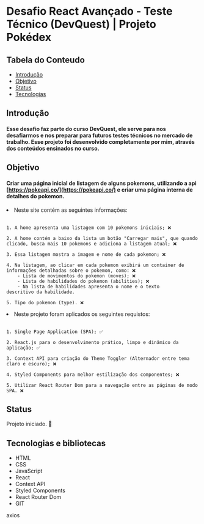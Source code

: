 # Desafio React Avançado - Teste Técnico (DevQuest) | Projeto Pokédex

## Tabela do Conteudo

<ul>
<li><a href="#introdução">Introdução</a></li>
<li><a href="#objetivo">Objetivo</a></li>
<li><a href="#status">Status</a></li>
<!-- <li><a href="#curiosidade">Curiosidade</a></li> -->
<li><a href="#tecnologias">Tecnologias</a></li>
</ul>

## Introdução

#### Esse desafio faz parte do curso DevQuest, ele serve para nos desafiarmos e nos preparar para futuros testes técnicos no mercado de trabalho. Esse projeto foi desenvolvido completamente por mim, através dos conteúdos ensinados no curso.

## Objetivo

#### Criar uma página inicial de listagem de alguns pokemons, utilizando a api [https://pokeapi.co/](https://pokeapi.co/) e criar uma página interna de detalhes do pokemon.

<li>Neste site contém as seguintes informações:<br><br>

    1. A home apresenta uma listagem com 10 pokemons iniciais; ❌

    2. A home contém a baixo da lista um botão "Carregar mais", que quando clicado, busca mais 10 pokemons e adiciona a listagem atual; ❌

    3. Essa listagem mostra a imagem e nome de cada pokemon; ❌

    4. Na listagem, ao clicar em cada pokemon exibirá um container de informações detalhadas sobre o pokemon, como: ❌
        - Lista de movimentos do pokemon (moves); ❌
        - Lista de habilidades do pokemon (abilities); ❌
        - Na lista de habilidades apresenta o nome e o texto
    descritivo da habilidade.

    5. Tipo do pokemon (type). ❌

<li>Neste projeto foram aplicados os seguintes requistos:<br><br>

    1. Single Page Application (SPA); ✅

    2. React.js para o desenvolvimento prático, limpo e dinâmico da aplicação; ✅
    
    3. Context API para criação do Theme Toggler (Alternador entre tema claro e escuro); ❌

    4. Styled Components para melhor estilização dos componentes; ❌
    
    5. Utilizar React Router Dom para a navegação entre as páginas de modo SPA. ❌


## Status

Projeto iniciado. 🥰

<!-- ### Layout Desktop / Mobile
<img src="./src/gif/projeto-funcionando.gif" alt="Gif do desafio funcionando em ambas as telas"> -->

<!-- ## Curiosidade

Este desafio me proporcionou muita satisfação ao concluí-lo. Além disso, pude observar a qualidade da estrutura e organização do código, que são ensinadas pelos professores do curso DevQuest no módulo de JavaScript. Consegui compreender todas as explicações sobre a construção do código e pude concluir as 3 solicitações, mantendo a estrutura original do código. -->

## Tecnologias e bibliotecas

- HTML
- CSS
- JavaScript
- React
- Context API
- Styled Components
- React Router Dom
- GIT

<!-- - [@vitejs/plugin-react](https://github.com/vitejs/vite-plugin-react/blob/main/packages/plugin-react/README.md) uses [Babel](https://babeljs.io/) for Fast Refresh
- [@vitejs/plugin-react-swc](https://github.com/vitejs/vite-plugin-react-swc) uses [SWC](https://swc.rs/) for Fast Refresh -->


axios